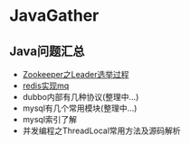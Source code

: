 # JavaGather

## Java问题汇总

- [Zookeeper之Leader选举过程](https://github.com/smltq/spring-boot-demo/blob/master/java-gather/src/main/java/com/easy/javaGather/Zookeeper-Leader.md)
- [redis实现mq](https://github.com/smltq/spring-boot-demo/blob/master/mq-redis)
- dubbo内部有几种协议(整理中...)
- mysql有几个常用模块(整理中...)
- mysql索引了解
- 并发编程之ThreadLocal常用方法及源码解析